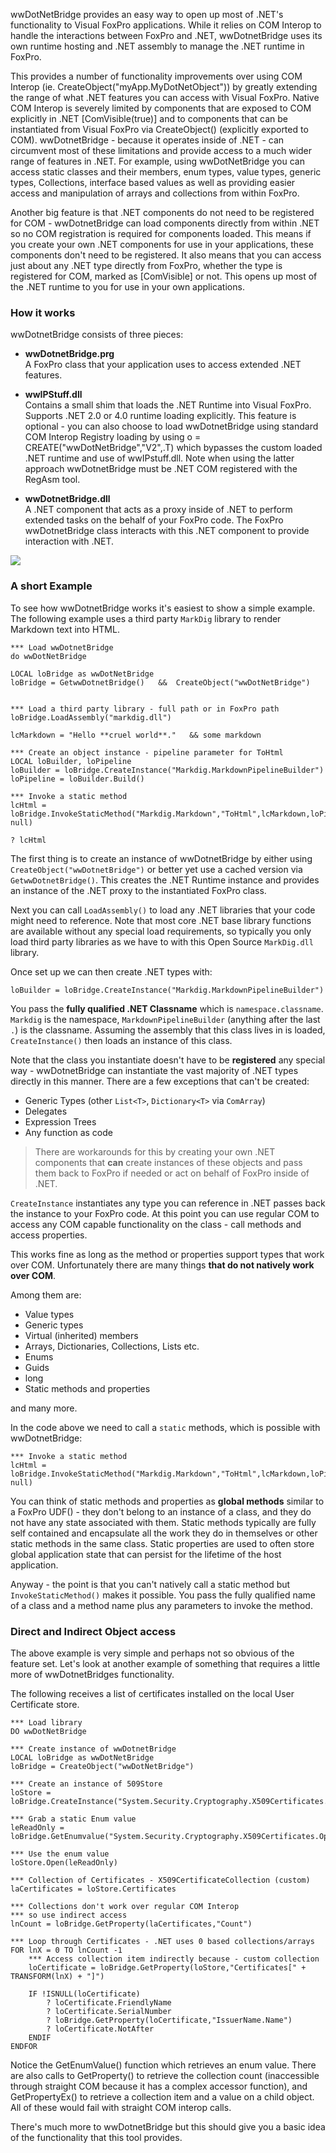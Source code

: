 ﻿wwDotNetBridge provides an easy way to open up most of .NET's functionality to Visual FoxPro applications. While it relies on COM Interop to handle the interactions between FoxPro and .NET, wwDotnetBridge uses its own runtime hosting and .NET assembly to manage the .NET runtime in FoxPro.

This provides a number of functionality improvements over using COM Interop (ie. CreateObject("myApp.MyDotNetObject")) by greatly extending the range of what .NET features you can access with Visual FoxPro. Native COM Interop is severely limited by components that are exposed to COM explicitly in .NET [ComVisible(true)] and to components that can be instantiated from Visual FoxPro via CreateObject() (explicitly exported to COM). wwDotnetBridge - because it operates inside of .NET - can circumvent most of these limitations and provide access to a much wider range of features in .NET. For example, using wwDotNetBridge you can access static classes and their members, enum types, value types, generic types, Collections, interface based values as well as providing easier access and manipulation of arrays and collections from within FoxPro.

Another big feature is that .NET components do not need to be registered for COM - wwDotnetBridge can load components directly from within .NET so no COM registration is required for components loaded. This means if you create your own .NET components for use in your applications, these components don't need to be registered. It also means that you can access just about any .NET type directly from FoxPro, whether the type is registered for COM, marked as [ComVisible] or not. This opens up most of the .NET runtime to you for use in your own applications.

### How it works
wwDotnetBridge consists of three pieces:

* **wwDotnetBridge.prg**  
A FoxPro class that your application uses to access extended .NET features.

* **wwIPStuff.dll**  
Contains a small shim that loads the .NET Runtime into Visual FoxPro. Supports .NET 2.0 or 4.0 runtime loading explicitly. This feature is optional - you can also choose to load wwDotnetBridge using standard COM Interop Registry loading by using o = CREATE("wwDotNetBridge","V2",.T) which bypasses the custom loaded .NET runtime and use of wwIPstuff.dll. Note when using the latter approach wwDotnetBridge must be .NET COM registered with the RegAsm tool.

* **wwDotnetBridge.dll**  
A .NET component that acts as a proxy inside of .NET to perform extended tasks on the behalf of your FoxPro code. The FoxPro wwDotnetBridge class interacts with this .NET component to provide interaction with .NET. 

![](/images/wwDotNetBridge/wwDotnetBridgeArchitecture.png)


### A short Example
To see how wwDotnetBridge works it's easiest to show a simple example. The following example uses a third party `MarkDig` library to render Markdown text into HTML.

```foxpro
*** Load wwDotnetBridge 
do wwDotNetBridge

LOCAL loBridge as wwDotNetBridge
loBridge = GetwwDotnetBridge()   &&  CreateObject("wwDotNetBridge")


*** Load a third party library - full path or in FoxPro path
loBridge.LoadAssembly("markdig.dll")

lcMarkdown = "Hello **cruel world**."   && some markdown

*** Create an object instance - pipeline parameter for ToHtml
LOCAL loBuilder, loPipeline
loBuilder = loBridge.CreateInstance("Markdig.MarkdownPipelineBuilder")
loPipeline = loBuilder.Build()

*** Invoke a static method
lcHtml =  loBridge.InvokeStaticMethod("Markdig.Markdown","ToHtml",lcMarkdown,loPipeline, null)

? lcHtml
```

The first thing is to create an instance of wwDotnetBridge by either using `CreateObject("wwDotnetBridge")` or better yet use a cached version via `GetwwDotnetBridge()`. This creates the .NET Runtime instance and provides an instance of the .NET proxy to the instantiated FoxPro class.

Next you can call `LoadAssembly()` to load any .NET libraries that your code might need to reference. Note that most core .NET base library functions are available without any special load requirements, so typically you only load third party libraries as we have to with this Open Source `MarkDig.dll` library.

Once set up we can then create .NET types with:

```foxpro
loBuilder = loBridge.CreateInstance("Markdig.MarkdownPipelineBuilder")
```

You pass the **fully qualified .NET Classname** which is `namespace.classname`. `Markdig` is the namespace, `MarkdownPipelineBuilder` (anything after the last `.`) is the classname. Assuming the assembly that this class lives in is loaded, `CreateInstance()` then loads an instance of this class.

Note that the class you instantiate doesn't have to be **registered** any special way - wwDotnetBridge can instantiate the vast majority of .NET types directly in this manner. There are a few exceptions that can't be created:

* Generic Types (other `List<T>`, `Dictionary<T>` via `ComArray`)
* Delegates
* Expression Trees
* Any function as code

> There are workarounds for this by creating your own .NET components that **can** create instances of these objects and pass them back to FoxPro if needed or act on behalf of FoxPro inside of .NET.

`CreateInstance` instantiates any type you can reference in .NET passes back the instance to your FoxPro code. At this point you can use regular COM to access any COM capable functionality on the class - call methods and access properties. 

This works fine as long as the method or properties support types that work over COM. Unfortunately there are many things **that do not natively work over COM**. 

Among them are:

* Value types
* Generic types
* Virtual (inherited) members
* Arrays, Dictionaries, Collections, Lists etc.
* Enums
* Guids
* long
* Static methods and properties

and many more. 

In the code above we need to call a `static` methods, which is possible with wwDotnetBridge:

```foxpro
*** Invoke a static method
lcHtml =  loBridge.InvokeStaticMethod("Markdig.Markdown","ToHtml",lcMarkdown,loPipeline, null)
````

You can think of static methods and properties as **global methods** similar to a FoxPro UDF() - they don't belong to an instance of a class, and they do not have any state associated with them. Static methods typically are fully self contained and encapsulate all the work they do in themselves or other static methods in the same class. Static properties are used to often store global application state that can persist for the lifetime of the host application.

Anyway - the point is that you can't natively call a static method but `InvokeStaticMethod()` makes it possible. You pass the fully qualified name of a class and a method name plus any parameters to invoke the method.

### Direct and Indirect Object access
The above example is very simple and perhaps not so obvious of the feature set. Let's look at another example of something that requires a little more of wwDotnetBridges functionality.

The following receives a list of certificates installed on the local User Certificate store.

```foxpro
*** Load library
DO wwDotNetBridge

*** Create instance of wwDotnetBridge
LOCAL loBridge as wwDotNetBridge
loBridge = CreateObject("wwDotNetBridge")

*** Create an instance of 509Store
loStore = loBridge.CreateInstance("System.Security.Cryptography.X509Certificates.X509Store")

*** Grab a static Enum value
leReadOnly = loBridge.GetEnumvalue("System.Security.Cryptography.X509Certificates.OpenFlags","ReadOnly")

*** Use the enum value
loStore.Open(leReadOnly)

*** Collection of Certificates - X509CertificateCollection (custom)
laCertificates = loStore.Certificates

*** Collections don't work over regular COM Interop
*** so use indirect access
lnCount = loBridge.GetProperty(laCertificates,"Count")

*** Loop through Certificates - .NET uses 0 based collections/arrays
FOR lnX = 0 TO lnCount -1
	*** Access collection item indirectly because - custom collection 
	loCertificate = loBridge.GetProperty(loStore,"Certificates[" + TRANSFORM(lnX) + "]")
	
	IF !ISNULL(loCertificate)
		? loCertificate.FriendlyName
		? loCertificate.SerialNumber
		? loBridge.GetProperty(loCertificate,"IssuerName.Name")
		? loCertificate.NotAfter
	ENDIF
ENDFOR
```


Notice the GetEnumValue() function which retrieves an enum value. There are also calls to GetProperty() to retrieve the collection count (inaccessible through straight COM because it has a complex accessor function), and GetPropertyEx() to retrieve a collection item and a value on a child object. All of these would fail with straight COM interop calls.

There's much more to wwDotnetBridge but this should give you a basic idea of the functionality that this tool provides.